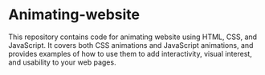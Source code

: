 # Animating-website
This repository contains code for animating website using HTML, CSS, and JavaScript. It covers both CSS animations and JavaScript animations, and provides examples of how to use them to add interactivity, visual interest, and usability to your web pages.
